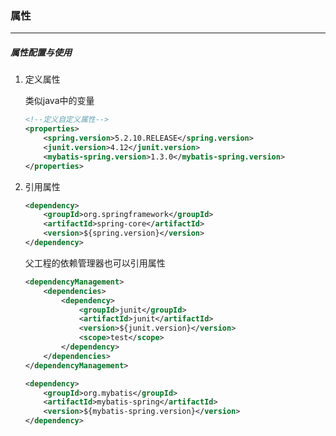 ### 属性

--------------------

##### 属性配置与使用

1. 定义属性

   类似java中的变量

   ```xml
   <!--定义自定义属性-->
   <properties>
       <spring.version>5.2.10.RELEASE</spring.version>
       <junit.version>4.12</junit.version>
       <mybatis-spring.version>1.3.0</mybatis-spring.version>
   </properties>
   ```

2. 引用属性

   ```xml
   <dependency>
       <groupId>org.springframework</groupId>
       <artifactId>spring-core</artifactId>
       <version>${spring.version}</version>
   </dependency>
   ```

   父工程的依赖管理器也可以引用属性

   ```xml
   <dependencyManagement>
       <dependencies>
           <dependency>
               <groupId>junit</groupId>
               <artifactId>junit</artifactId>
               <version>${junit.version}</version>
               <scope>test</scope>
           </dependency>
       </dependencies>
   </dependencyManagement>
   ```

   ```xml
   <dependency>
       <groupId>org.mybatis</groupId>
       <artifactId>mybatis-spring</artifactId>
       <version>${mybatis-spring.version}</version>
   </dependency>
   ```